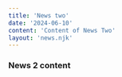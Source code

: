 ```yaml
---
title: 'News two'
date: '2024-06-10'
content: 'Content of News Two'
layout: 'news.njk'
---
```


### News 2 content
